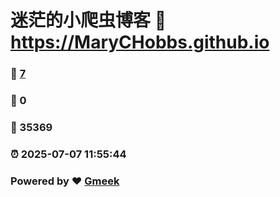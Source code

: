 # 迷茫的小爬虫博客 :link: https://MaryCHobbs.github.io 
### :page_facing_up: [7](https://MaryCHobbs.github.io/tag.html) 
### :speech_balloon: 0 
### :hibiscus: 35369 
### :alarm_clock: 2025-07-07 11:55:44 
### Powered by :heart: [Gmeek](https://github.com/Meekdai/Gmeek)
